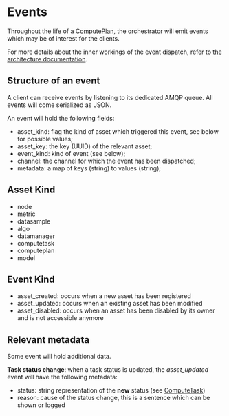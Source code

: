 # Events

Throughout the life of a [ComputePlan](./assets/computeplan.md), the orchestrator will emit events which may be of interest for the clients.

For more details about the inner workings of the event dispatch, refer to [the architecture documentation](./architecture.md).

## Structure of an event

A client can receive events by listening to its dedicated AMQP queue.
All events will come serialized as JSON.

An event will hold the following fields:

- asset_kind: flag the kind of asset which triggered this event, see below for possible values;
- asset_key: the key (UUID) of the relevant asset;
- event_kind: kind of event (see below);
- channel: the channel for which the event has been dispatched;
- metadata: a map of keys (string) to values (string);

## Asset Kind

- node
- metric
- datasample
- algo
- datamanager
- computetask
- computeplan
- model

## Event Kind

- asset_created: occurs when a new asset has been registered
- asset_updated: occurs when an existing asset has been modified
- asset_disabled: occurs when an asset has been disabled by its owner and is not accessible anymore

## Relevant metadata

Some event will hold additional data.

**Task status change**: when a task status is updated, the *asset_updated* event will have the following metadata:

- status: string representation of the **new** status (see [ComputeTask](./assets/computetask.md))
- reason: cause of the status change, this is a sentence which can be shown or logged

